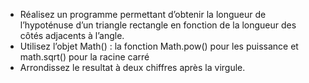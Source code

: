 - Réalisez un programme permettant d’obtenir la longueur de l’hypoténuse d’un triangle 
rectangle en fonction de la longueur des côtés adjacents à l’angle. 
- Utilisez l’objet Math() : la fonction Math.pow() pour les puissance et math.sqrt() pour la racine carré
- Arrondissez le resultat à deux chiffres après la virgule.